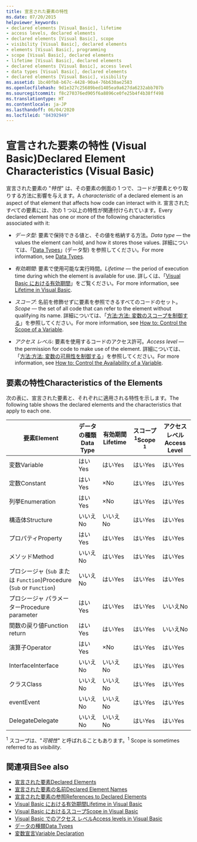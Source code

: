 ```yaml
---
title: 宣言された要素の特性
ms.date: 07/20/2015
helpviewer_keywords:
- declared elements [Visual Basic], lifetime
- access levels, declared elements
- declared elements [Visual Basic], scope
- visibility [Visual Basic], declared elements
- elements [Visual Basic], programming
- scope [Visual Basic], declared elements
- lifetime [Visual Basic], declared elements
- declared elements [Visual Basic], access level
- data types [Visual Basic], declared elements
- declared elements [Visual Basic], visibility
ms.assetid: 1bc40fb8-b67c-4428-90a4-76b630ae2583
ms.openlocfilehash: 9d1e327c25689bed1405ea9a627da6232abb707b
ms.sourcegitcommit: f8c270376ed905f6a8896ce0fe25b4f4b38ff498
ms.translationtype: HT
ms.contentlocale: ja-JP
ms.lasthandoff: 06/04/2020
ms.locfileid: "84392949"
---
```

# <a name="declared-element-characteristics-visual-basic"></a><span data-ttu-id="91411-102">宣言された要素の特性 (Visual Basic)</span><span class="sxs-lookup"><span data-stu-id="91411-102">Declared Element Characteristics (Visual Basic)</span></span>
<span data-ttu-id="91411-103">宣言された要素の "*特性*" は、その要素の側面の 1 つで、コードが要素とやり取りする方法に影響を与えます。</span><span class="sxs-lookup"><span data-stu-id="91411-103">A *characteristic* of a declared element is an aspect of that element that affects how code can interact with it.</span></span> <span data-ttu-id="91411-104">宣言されたすべての要素には、次の 1 つ以上の特性が関連付けられています。</span><span class="sxs-lookup"><span data-stu-id="91411-104">Every declared element has one or more of the following characteristics associated with it:</span></span>  
  
- <span data-ttu-id="91411-105">*データ型*: 要素で保持できる値と、その値を格納する方法。</span><span class="sxs-lookup"><span data-stu-id="91411-105">*Data type* — the values the element can hold, and how it stores those values.</span></span> <span data-ttu-id="91411-106">詳細については、「[Data Types](../../../language-reference/data-types/index.md)」(データ型) を参照してください。</span><span class="sxs-lookup"><span data-stu-id="91411-106">For more information, see [Data Types](../../../language-reference/data-types/index.md).</span></span>  
  
- <span data-ttu-id="91411-107">*有効期間*: 要素で使用可能な実行時間。</span><span class="sxs-lookup"><span data-stu-id="91411-107">*Lifetime* — the period of execution time during which the element is available for use.</span></span> <span data-ttu-id="91411-108">詳しくは、「[Visual Basic における有効期間](lifetime.md)」をご覧ください。</span><span class="sxs-lookup"><span data-stu-id="91411-108">For more information, see [Lifetime in Visual Basic](lifetime.md).</span></span>  
  
- <span data-ttu-id="91411-109">*スコープ*: 名前を修飾せずに要素を参照できるすべてのコードのセット。</span><span class="sxs-lookup"><span data-stu-id="91411-109">*Scope* — the set of all code that can refer to the element without qualifying its name.</span></span> <span data-ttu-id="91411-110">詳細については、「[方法:方法: 変数のスコープを制御する](how-to-control-the-scope-of-a-variable.md)」を参照してください。</span><span class="sxs-lookup"><span data-stu-id="91411-110">For more information, see [How to: Control the Scope of a Variable](how-to-control-the-scope-of-a-variable.md).</span></span>  
  
- <span data-ttu-id="91411-111">*アクセス レベル*: 要素を使用するコードのアクセス許可。</span><span class="sxs-lookup"><span data-stu-id="91411-111">*Access level* — the permission for code to make use of the element.</span></span> <span data-ttu-id="91411-112">詳細については、「[方法:方法: 変数の可用性を制御する](how-to-control-the-availability-of-a-variable.md)」を参照してください。</span><span class="sxs-lookup"><span data-stu-id="91411-112">For more information, see [How to: Control the Availability of a Variable](how-to-control-the-availability-of-a-variable.md).</span></span>  
  
## <a name="characteristics-of-the-elements"></a><span data-ttu-id="91411-113">要素の特性</span><span class="sxs-lookup"><span data-stu-id="91411-113">Characteristics of the Elements</span></span>  
 <span data-ttu-id="91411-114">次の表に、宣言された要素と、それぞれに適用される特性を示します。</span><span class="sxs-lookup"><span data-stu-id="91411-114">The following table shows the declared elements and the characteristics that apply to each one.</span></span>  
  
|<span data-ttu-id="91411-115">要素</span><span class="sxs-lookup"><span data-stu-id="91411-115">Element</span></span>|<span data-ttu-id="91411-116">データの種類</span><span class="sxs-lookup"><span data-stu-id="91411-116">Data Type</span></span>|<span data-ttu-id="91411-117">有効期間</span><span class="sxs-lookup"><span data-stu-id="91411-117">Lifetime</span></span>|<span data-ttu-id="91411-118">スコープ <sup>1</sup></span><span class="sxs-lookup"><span data-stu-id="91411-118">Scope <sup>1</sup></span></span>|<span data-ttu-id="91411-119">アクセス レベル</span><span class="sxs-lookup"><span data-stu-id="91411-119">Access Level</span></span>|  
|-------------|---------------|--------------|------------------------|------------------|  
|<span data-ttu-id="91411-120">変数</span><span class="sxs-lookup"><span data-stu-id="91411-120">Variable</span></span>|<span data-ttu-id="91411-121">はい</span><span class="sxs-lookup"><span data-stu-id="91411-121">Yes</span></span>|<span data-ttu-id="91411-122">はい</span><span class="sxs-lookup"><span data-stu-id="91411-122">Yes</span></span>|<span data-ttu-id="91411-123">はい</span><span class="sxs-lookup"><span data-stu-id="91411-123">Yes</span></span>|<span data-ttu-id="91411-124">はい</span><span class="sxs-lookup"><span data-stu-id="91411-124">Yes</span></span>|  
|<span data-ttu-id="91411-125">定数</span><span class="sxs-lookup"><span data-stu-id="91411-125">Constant</span></span>|<span data-ttu-id="91411-126">はい</span><span class="sxs-lookup"><span data-stu-id="91411-126">Yes</span></span>|<span data-ttu-id="91411-127">×</span><span class="sxs-lookup"><span data-stu-id="91411-127">No</span></span>|<span data-ttu-id="91411-128">はい</span><span class="sxs-lookup"><span data-stu-id="91411-128">Yes</span></span>|<span data-ttu-id="91411-129">はい</span><span class="sxs-lookup"><span data-stu-id="91411-129">Yes</span></span>|  
|<span data-ttu-id="91411-130">列挙</span><span class="sxs-lookup"><span data-stu-id="91411-130">Enumeration</span></span>|<span data-ttu-id="91411-131">はい</span><span class="sxs-lookup"><span data-stu-id="91411-131">Yes</span></span>|<span data-ttu-id="91411-132">×</span><span class="sxs-lookup"><span data-stu-id="91411-132">No</span></span>|<span data-ttu-id="91411-133">はい</span><span class="sxs-lookup"><span data-stu-id="91411-133">Yes</span></span>|<span data-ttu-id="91411-134">はい</span><span class="sxs-lookup"><span data-stu-id="91411-134">Yes</span></span>|  
|<span data-ttu-id="91411-135">構造体</span><span class="sxs-lookup"><span data-stu-id="91411-135">Structure</span></span>|<span data-ttu-id="91411-136">いいえ</span><span class="sxs-lookup"><span data-stu-id="91411-136">No</span></span>|<span data-ttu-id="91411-137">いいえ</span><span class="sxs-lookup"><span data-stu-id="91411-137">No</span></span>|<span data-ttu-id="91411-138">はい</span><span class="sxs-lookup"><span data-stu-id="91411-138">Yes</span></span>|<span data-ttu-id="91411-139">はい</span><span class="sxs-lookup"><span data-stu-id="91411-139">Yes</span></span>|  
|<span data-ttu-id="91411-140">プロパティ</span><span class="sxs-lookup"><span data-stu-id="91411-140">Property</span></span>|<span data-ttu-id="91411-141">はい</span><span class="sxs-lookup"><span data-stu-id="91411-141">Yes</span></span>|<span data-ttu-id="91411-142">はい</span><span class="sxs-lookup"><span data-stu-id="91411-142">Yes</span></span>|<span data-ttu-id="91411-143">はい</span><span class="sxs-lookup"><span data-stu-id="91411-143">Yes</span></span>|<span data-ttu-id="91411-144">はい</span><span class="sxs-lookup"><span data-stu-id="91411-144">Yes</span></span>|  
|<span data-ttu-id="91411-145">メソッド</span><span class="sxs-lookup"><span data-stu-id="91411-145">Method</span></span>|<span data-ttu-id="91411-146">いいえ</span><span class="sxs-lookup"><span data-stu-id="91411-146">No</span></span>|<span data-ttu-id="91411-147">はい</span><span class="sxs-lookup"><span data-stu-id="91411-147">Yes</span></span>|<span data-ttu-id="91411-148">はい</span><span class="sxs-lookup"><span data-stu-id="91411-148">Yes</span></span>|<span data-ttu-id="91411-149">はい</span><span class="sxs-lookup"><span data-stu-id="91411-149">Yes</span></span>|  
|<span data-ttu-id="91411-150">プロシージャ (`Sub` または `Function`)</span><span class="sxs-lookup"><span data-stu-id="91411-150">Procedure (`Sub` or `Function`)</span></span>|<span data-ttu-id="91411-151">いいえ</span><span class="sxs-lookup"><span data-stu-id="91411-151">No</span></span>|<span data-ttu-id="91411-152">はい</span><span class="sxs-lookup"><span data-stu-id="91411-152">Yes</span></span>|<span data-ttu-id="91411-153">はい</span><span class="sxs-lookup"><span data-stu-id="91411-153">Yes</span></span>|<span data-ttu-id="91411-154">はい</span><span class="sxs-lookup"><span data-stu-id="91411-154">Yes</span></span>|  
|<span data-ttu-id="91411-155">プロシージャ パラメーター</span><span class="sxs-lookup"><span data-stu-id="91411-155">Procedure parameter</span></span>|<span data-ttu-id="91411-156">はい</span><span class="sxs-lookup"><span data-stu-id="91411-156">Yes</span></span>|<span data-ttu-id="91411-157">はい</span><span class="sxs-lookup"><span data-stu-id="91411-157">Yes</span></span>|<span data-ttu-id="91411-158">はい</span><span class="sxs-lookup"><span data-stu-id="91411-158">Yes</span></span>|<span data-ttu-id="91411-159">いいえ</span><span class="sxs-lookup"><span data-stu-id="91411-159">No</span></span>|  
|<span data-ttu-id="91411-160">関数の戻り値</span><span class="sxs-lookup"><span data-stu-id="91411-160">Function return</span></span>|<span data-ttu-id="91411-161">はい</span><span class="sxs-lookup"><span data-stu-id="91411-161">Yes</span></span>|<span data-ttu-id="91411-162">はい</span><span class="sxs-lookup"><span data-stu-id="91411-162">Yes</span></span>|<span data-ttu-id="91411-163">はい</span><span class="sxs-lookup"><span data-stu-id="91411-163">Yes</span></span>|<span data-ttu-id="91411-164">いいえ</span><span class="sxs-lookup"><span data-stu-id="91411-164">No</span></span>|  
|<span data-ttu-id="91411-165">演算子</span><span class="sxs-lookup"><span data-stu-id="91411-165">Operator</span></span>|<span data-ttu-id="91411-166">はい</span><span class="sxs-lookup"><span data-stu-id="91411-166">Yes</span></span>|<span data-ttu-id="91411-167">×</span><span class="sxs-lookup"><span data-stu-id="91411-167">No</span></span>|<span data-ttu-id="91411-168">はい</span><span class="sxs-lookup"><span data-stu-id="91411-168">Yes</span></span>|<span data-ttu-id="91411-169">はい</span><span class="sxs-lookup"><span data-stu-id="91411-169">Yes</span></span>|  
|<span data-ttu-id="91411-170">Interface</span><span class="sxs-lookup"><span data-stu-id="91411-170">Interface</span></span>|<span data-ttu-id="91411-171">いいえ</span><span class="sxs-lookup"><span data-stu-id="91411-171">No</span></span>|<span data-ttu-id="91411-172">いいえ</span><span class="sxs-lookup"><span data-stu-id="91411-172">No</span></span>|<span data-ttu-id="91411-173">はい</span><span class="sxs-lookup"><span data-stu-id="91411-173">Yes</span></span>|<span data-ttu-id="91411-174">はい</span><span class="sxs-lookup"><span data-stu-id="91411-174">Yes</span></span>|  
|<span data-ttu-id="91411-175">クラス</span><span class="sxs-lookup"><span data-stu-id="91411-175">Class</span></span>|<span data-ttu-id="91411-176">いいえ</span><span class="sxs-lookup"><span data-stu-id="91411-176">No</span></span>|<span data-ttu-id="91411-177">いいえ</span><span class="sxs-lookup"><span data-stu-id="91411-177">No</span></span>|<span data-ttu-id="91411-178">はい</span><span class="sxs-lookup"><span data-stu-id="91411-178">Yes</span></span>|<span data-ttu-id="91411-179">はい</span><span class="sxs-lookup"><span data-stu-id="91411-179">Yes</span></span>|  
|<span data-ttu-id="91411-180">event</span><span class="sxs-lookup"><span data-stu-id="91411-180">Event</span></span>|<span data-ttu-id="91411-181">いいえ</span><span class="sxs-lookup"><span data-stu-id="91411-181">No</span></span>|<span data-ttu-id="91411-182">いいえ</span><span class="sxs-lookup"><span data-stu-id="91411-182">No</span></span>|<span data-ttu-id="91411-183">はい</span><span class="sxs-lookup"><span data-stu-id="91411-183">Yes</span></span>|<span data-ttu-id="91411-184">はい</span><span class="sxs-lookup"><span data-stu-id="91411-184">Yes</span></span>|  
|<span data-ttu-id="91411-185">Delegate</span><span class="sxs-lookup"><span data-stu-id="91411-185">Delegate</span></span>|<span data-ttu-id="91411-186">いいえ</span><span class="sxs-lookup"><span data-stu-id="91411-186">No</span></span>|<span data-ttu-id="91411-187">いいえ</span><span class="sxs-lookup"><span data-stu-id="91411-187">No</span></span>|<span data-ttu-id="91411-188">はい</span><span class="sxs-lookup"><span data-stu-id="91411-188">Yes</span></span>|<span data-ttu-id="91411-189">はい</span><span class="sxs-lookup"><span data-stu-id="91411-189">Yes</span></span>|  
  
 <span data-ttu-id="91411-190"><sup>1</sup> スコープは、"*可視性*" と呼ばれることもあります。</span><span class="sxs-lookup"><span data-stu-id="91411-190"><sup>1</sup> Scope is sometimes referred to as *visibility*.</span></span>  
  
## <a name="see-also"></a><span data-ttu-id="91411-191">関連項目</span><span class="sxs-lookup"><span data-stu-id="91411-191">See also</span></span>

- [<span data-ttu-id="91411-192">宣言された要素</span><span class="sxs-lookup"><span data-stu-id="91411-192">Declared Elements</span></span>](index.md)
- [<span data-ttu-id="91411-193">宣言された要素の名前</span><span class="sxs-lookup"><span data-stu-id="91411-193">Declared Element Names</span></span>](declared-element-names.md)
- [<span data-ttu-id="91411-194">宣言された要素の参照</span><span class="sxs-lookup"><span data-stu-id="91411-194">References to Declared Elements</span></span>](references-to-declared-elements.md)
- [<span data-ttu-id="91411-195">Visual Basic における有効期間</span><span class="sxs-lookup"><span data-stu-id="91411-195">Lifetime in Visual Basic</span></span>](lifetime.md)
- [<span data-ttu-id="91411-196">Visual Basic におけるスコープ</span><span class="sxs-lookup"><span data-stu-id="91411-196">Scope in Visual Basic</span></span>](scope.md)
- [<span data-ttu-id="91411-197">Visual Basic でのアクセス レベル</span><span class="sxs-lookup"><span data-stu-id="91411-197">Access levels in Visual Basic</span></span>](access-levels.md)
- [<span data-ttu-id="91411-198">データの種類</span><span class="sxs-lookup"><span data-stu-id="91411-198">Data Types</span></span>](../data-types/index.md)
- [<span data-ttu-id="91411-199">変数宣言</span><span class="sxs-lookup"><span data-stu-id="91411-199">Variable Declaration</span></span>](../variables/variable-declaration.md)
